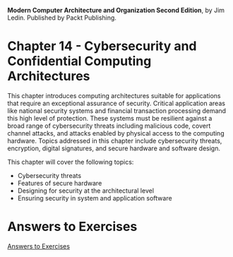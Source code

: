 __Modern Computer Architecture and Organization Second Edition__, by Jim Ledin. Published by Packt Publishing.
# Chapter 14 - Cybersecurity and Confidential Computing Architectures

This chapter introduces computing architectures suitable for applications that require an exceptional assurance of security. Critical application areas like national security systems and financial transaction processing demand this high level of protection. These systems must be resilient against a broad range of cybersecurity threats including malicious code, covert channel attacks, and attacks enabled by physical access to the computing hardware. Topics addressed in this chapter include cybersecurity threats, encryption, digital signatures, and secure hardware and software design.

This chapter will cover the following topics:
* Cybersecurity threats
* Features of secure hardware
* Designing for security at the architectural level
* Ensuring security in system and application software

# Answers to Exercises
[Answers to Exercises](Answers%20to%20Exercises/README.md)
